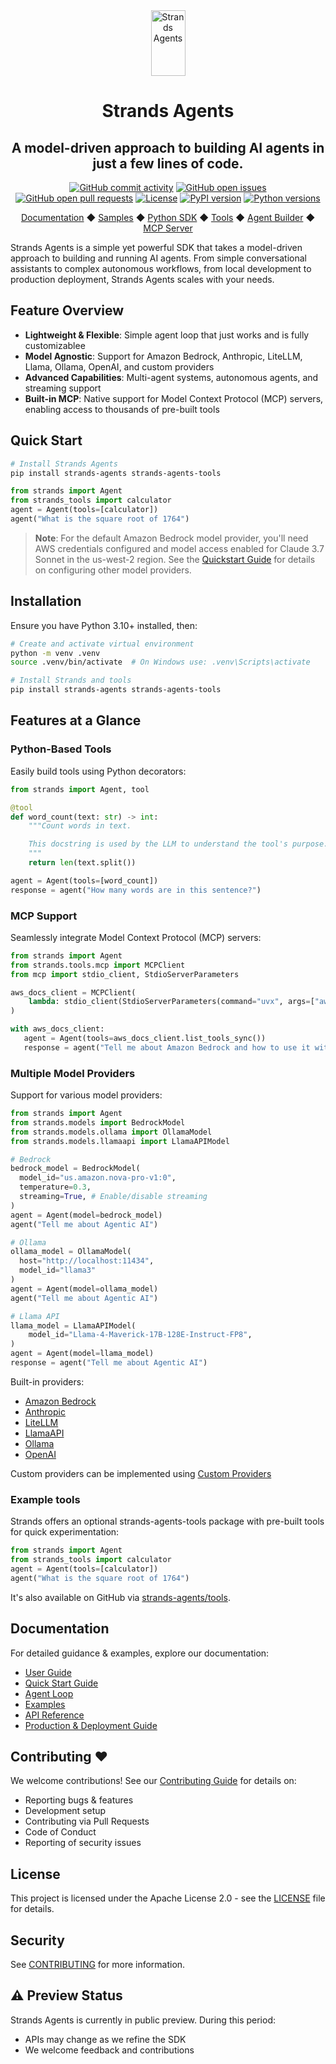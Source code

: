 <div align="center">
  <div>
    <a href="https://strandsagents.com">
      <img src="https://strandsagents.com/latest/assets/logo-auto.svg" alt="Strands Agents" width="55px" height="105px">
    </a>
  </div>

  <h1>
    Strands Agents
  </h1>

  <h2>
    A model-driven approach to building AI agents in just a few lines of code.
  </h2>

  <div align="center">
    <a href="https://github.com/strands-agents/sdk-python/graphs/commit-activity"><img alt="GitHub commit activity" src="https://img.shields.io/github/commit-activity/m/strands-agents/sdk-python"/></a>
    <a href="https://github.com/strands-agents/sdk-python/issues"><img alt="GitHub open issues" src="https://img.shields.io/github/issues/strands-agents/sdk-python"/></a>
    <a href="https://github.com/strands-agents/sdk-python/pulls"><img alt="GitHub open pull requests" src="https://img.shields.io/github/issues-pr/strands-agents/sdk-python"/></a>
    <a href="https://github.com/strands-agents/sdk-python/blob/main/LICENSE"><img alt="License" src="https://img.shields.io/github/license/strands-agents/sdk-python"/></a>
    <a href="https://pypi.org/project/strands-agents/"><img alt="PyPI version" src="https://img.shields.io/pypi/v/strands-agents"/></a>
    <a href="https://python.org"><img alt="Python versions" src="https://img.shields.io/pypi/pyversions/strands-agents"/></a>
  </div>
  
  <p>
    <a href="https://strandsagents.com/">Documentation</a>
    ◆ <a href="https://github.com/strands-agents/samples">Samples</a>
    ◆ <a href="https://github.com/strands-agents/sdk-python">Python SDK</a>
    ◆ <a href="https://github.com/strands-agents/tools">Tools</a>
    ◆ <a href="https://github.com/strands-agents/agent-builder">Agent Builder</a>
    ◆ <a href="https://github.com/strands-agents/mcp-server">MCP Server</a>
  </p>
</div>

Strands Agents is a simple yet powerful SDK that takes a model-driven approach to building and running AI agents. From simple conversational assistants to complex autonomous workflows, from local development to production deployment, Strands Agents scales with your needs.

## Feature Overview

- **Lightweight & Flexible**: Simple agent loop that just works and is fully customizablee
- **Model Agnostic**: Support for Amazon Bedrock, Anthropic, LiteLLM, Llama, Ollama, OpenAI, and custom providers
- **Advanced Capabilities**: Multi-agent systems, autonomous agents, and streaming support
- **Built-in MCP**: Native support for Model Context Protocol (MCP) servers, enabling access to thousands of pre-built tools

## Quick Start

```bash
# Install Strands Agents
pip install strands-agents strands-agents-tools
```

```python
from strands import Agent
from strands_tools import calculator
agent = Agent(tools=[calculator])
agent("What is the square root of 1764")
```

> **Note**: For the default Amazon Bedrock model provider, you'll need AWS credentials configured and model access enabled for Claude 3.7 Sonnet in the us-west-2 region. See the [Quickstart Guide](https://strandsagents.com/) for details on configuring other model providers.

## Installation

Ensure you have Python 3.10+ installed, then:

```bash
# Create and activate virtual environment
python -m venv .venv
source .venv/bin/activate  # On Windows use: .venv\Scripts\activate

# Install Strands and tools
pip install strands-agents strands-agents-tools
```

## Features at a Glance

### Python-Based Tools

Easily build tools using Python decorators:

```python
from strands import Agent, tool

@tool
def word_count(text: str) -> int:
    """Count words in text.

    This docstring is used by the LLM to understand the tool's purpose.
    """
    return len(text.split())

agent = Agent(tools=[word_count])
response = agent("How many words are in this sentence?")
```

### MCP Support

Seamlessly integrate Model Context Protocol (MCP) servers:

```python
from strands import Agent
from strands.tools.mcp import MCPClient
from mcp import stdio_client, StdioServerParameters

aws_docs_client = MCPClient(
    lambda: stdio_client(StdioServerParameters(command="uvx", args=["awslabs.aws-documentation-mcp-server@latest"]))
)

with aws_docs_client:
   agent = Agent(tools=aws_docs_client.list_tools_sync())
   response = agent("Tell me about Amazon Bedrock and how to use it with Python")
```

### Multiple Model Providers

Support for various model providers:

```python
from strands import Agent
from strands.models import BedrockModel
from strands.models.ollama import OllamaModel
from strands.models.llamaapi import LlamaAPIModel

# Bedrock
bedrock_model = BedrockModel(
  model_id="us.amazon.nova-pro-v1:0",
  temperature=0.3,
  streaming=True, # Enable/disable streaming
)
agent = Agent(model=bedrock_model)
agent("Tell me about Agentic AI")

# Ollama
ollama_model = OllamaModel(
  host="http://localhost:11434",
  model_id="llama3"
)
agent = Agent(model=ollama_model)
agent("Tell me about Agentic AI")

# Llama API
llama_model = LlamaAPIModel(
    model_id="Llama-4-Maverick-17B-128E-Instruct-FP8",
)
agent = Agent(model=llama_model)
response = agent("Tell me about Agentic AI")
```

Built-in providers:
 - [Amazon Bedrock](https://strandsagents.com/latest/user-guide/concepts/model-providers/amazon-bedrock/)
 - [Anthropic](https://strandsagents.com/latest/user-guide/concepts/model-providers/anthropic/)
 - [LiteLLM](https://strandsagents.com/latest/user-guide/concepts/model-providers/litellm/)
 - [LlamaAPI](https://strandsagents.com/latest/user-guide/concepts/model-providers/llamaapi/)
 - [Ollama](https://strandsagents.com/latest/user-guide/concepts/model-providers/ollama/)
 - [OpenAI](https://strandsagents.com/latest/user-guide/concepts/model-providers/openai/)

Custom providers can be implemented using [Custom Providers](https://strandsagents.com/latest/user-guide/concepts/model-providers/custom_model_provider/)

### Example tools

Strands offers an optional strands-agents-tools package with pre-built tools for quick experimentation:

```python
from strands import Agent
from strands_tools import calculator
agent = Agent(tools=[calculator])
agent("What is the square root of 1764")
```

It's also available on GitHub via [strands-agents/tools](https://github.com/strands-agents/tools).

## Documentation

For detailed guidance & examples, explore our documentation:

- [User Guide](https://strandsagents.com/)
- [Quick Start Guide](https://strandsagents.com/latest/user-guide/quickstart/)
- [Agent Loop](https://strandsagents.com/latest/user-guide/concepts/agents/agent-loop/)
- [Examples](https://strandsagents.com/latest/examples/)
- [API Reference](https://strandsagents.com/latest/api-reference/agent/)
- [Production & Deployment Guide](https://strandsagents.com/latest/user-guide/deploy/operating-agents-in-production/)

## Contributing ❤️

We welcome contributions! See our [Contributing Guide](CONTRIBUTING.md) for details on:
- Reporting bugs & features
- Development setup
- Contributing via Pull Requests
- Code of Conduct
- Reporting of security issues

## License

This project is licensed under the Apache License 2.0 - see the [LICENSE](LICENSE) file for details.

## Security

See [CONTRIBUTING](CONTRIBUTING.md#security-issue-notifications) for more information.

## ⚠️ Preview Status

Strands Agents is currently in public preview. During this period:
- APIs may change as we refine the SDK
- We welcome feedback and contributions
